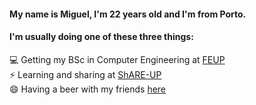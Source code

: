 
<!--
**miguelazevedolopes/miguelazevedolopes** is a ✨ _special_ ✨ repository because its `README.md` (this file) appears on your GitHub profile.

Here are some ideas to get you started:

- 🔭 I’m currently working on ...
- 🌱 I’m currently learning ...
- 👯 I’m looking to collaborate on ...
- 🤔 I’m looking for help with ...
- 💬 Ask me about ...
- 📫 How to reach me: ...
- 😄 Pronouns: ...
- ⚡ Fun fact: ...
-->
#### My name is Miguel, I'm 22 years old and I'm from Porto.

#### I'm usually doing one of these three things:

💻  Getting my BSc in Computer Engineering at [FEUP](https://sigarra.up.pt/feup/pt/web_page.inicial)   
⚡  Learning and sharing at [ShARE-UP](https://share-up.pt/)   
😄  Having a beer with my friends [here](https://goo.gl/maps/NigBEBYsQ7zF8TB79)   




